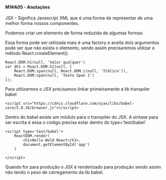 #### M1#A05 - Anotações

JSX - Significa Javascript XML que é uma forma de representar de uma melhor forma nossos componentes.  

Podemos criar um elemento de forma reduzida de algumas formas:  

Essa forma pode ser utilizada mais é uma factory e aceita dois argumentos pode ser que não exista o elemento, sendo assim precisaremos utilizar o método React.createElement().

````
React.DOM.h1(null, 'Valor qualquer') 
var $h1 = React.DOM.h1(null, [
    React.DOM.span(null, React.DOM.i(null, 'Itálico')),
    React.DOM.span(null, 'Texto Span 2')
]);
````

Para utilizarmos o JSX precisamos linkar primeiramente a lib transpiler babel
````
<script src="https://cdnjs.cloudflare.com/ajax/libs/babel-core/5.8.34/browser.js"></script>
````

Dentro do babel existe um módulo para o transpiler do JSX. A sintaxe para ser escrita é essa o código precisa estar dentro do type='text/babel'

````
<script type='text/babel'>
    ReactDOM.render(
        <h1>Hello Wold React</h1>,
        document.getElementById('app')
    )

</script>
````
Quando for para produção o JSX é renderizado para produção sendo assim não tendo o peso de carregamento da lib babel.